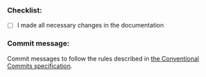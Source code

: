### Checklist:
* [ ] I made all necessary changes in the documentation

### Commit message:

Commit messages to follow the rules described in [the Conventional Commits specification](https://www.conventionalcommits.org/).
